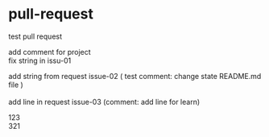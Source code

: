 # pull-request

test pull request

add comment for project  
fix string in issu-01


add string from request issue-02 ( test comment: change state README.md file )
<br>
<br>
add line in request issue-03 (comment: add line for learn)

123 <br>
321
